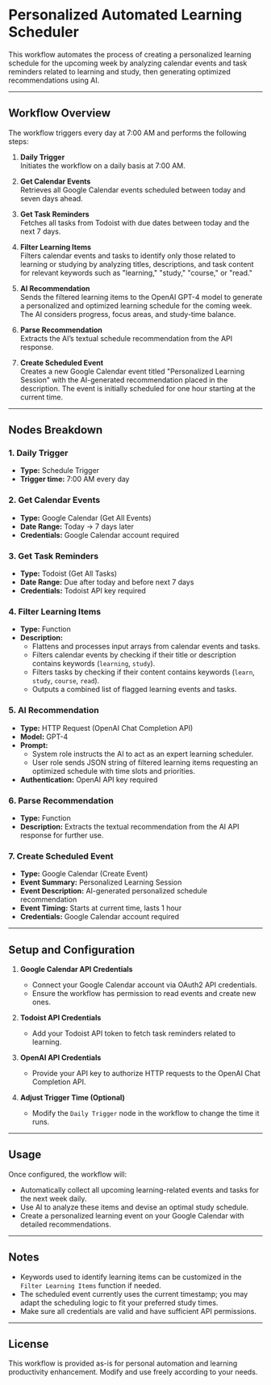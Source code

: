 # Personalized Automated Learning Scheduler

This workflow automates the process of creating a personalized learning schedule for the upcoming week by analyzing calendar events and task reminders related to learning and study, then generating optimized recommendations using AI.

---

## Workflow Overview

The workflow triggers every day at 7:00 AM and performs the following steps:

1. **Daily Trigger**  
   Initiates the workflow on a daily basis at 7:00 AM.

2. **Get Calendar Events**  
   Retrieves all Google Calendar events scheduled between today and seven days ahead.

3. **Get Task Reminders**  
   Fetches all tasks from Todoist with due dates between today and the next 7 days.

4. **Filter Learning Items**  
   Filters calendar events and tasks to identify only those related to learning or studying by analyzing titles, descriptions, and task content for relevant keywords such as "learning," "study," "course," or "read."

5. **AI Recommendation**  
   Sends the filtered learning items to the OpenAI GPT-4 model to generate a personalized and optimized learning schedule for the coming week. The AI considers progress, focus areas, and study-time balance.

6. **Parse Recommendation**  
   Extracts the AI’s textual schedule recommendation from the API response.

7. **Create Scheduled Event**  
   Creates a new Google Calendar event titled "Personalized Learning Session" with the AI-generated recommendation placed in the description. The event is initially scheduled for one hour starting at the current time.

---

## Nodes Breakdown

### 1. Daily Trigger  
- **Type:** Schedule Trigger  
- **Trigger time:** 7:00 AM every day  

### 2. Get Calendar Events  
- **Type:** Google Calendar (Get All Events)  
- **Date Range:** Today → 7 days later  
- **Credentials:** Google Calendar account required  

### 3. Get Task Reminders  
- **Type:** Todoist (Get All Tasks)  
- **Date Range:** Due after today and before next 7 days  
- **Credentials:** Todoist API key required  

### 4. Filter Learning Items  
- **Type:** Function  
- **Description:**  
  - Flattens and processes input arrays from calendar events and tasks.  
  - Filters calendar events by checking if their title or description contains keywords (`learning`, `study`).  
  - Filters tasks by checking if their content contains keywords (`learn`, `study`, `course`, `read`).  
  - Outputs a combined list of flagged learning events and tasks.

### 5. AI Recommendation  
- **Type:** HTTP Request (OpenAI Chat Completion API)  
- **Model:** GPT-4  
- **Prompt:**  
  - System role instructs the AI to act as an expert learning scheduler.  
  - User role sends JSON string of filtered learning items requesting an optimized schedule with time slots and priorities.  
- **Authentication:** OpenAI API key required  

### 6. Parse Recommendation  
- **Type:** Function  
- **Description:** Extracts the textual recommendation from the AI API response for further use.

### 7. Create Scheduled Event  
- **Type:** Google Calendar (Create Event)  
- **Event Summary:** Personalized Learning Session  
- **Event Description:** AI-generated personalized schedule recommendation  
- **Event Timing:** Starts at current time, lasts 1 hour  
- **Credentials:** Google Calendar account required

---

## Setup and Configuration

1. **Google Calendar API Credentials**  
   - Connect your Google Calendar account via OAuth2 API credentials.  
   - Ensure the workflow has permission to read events and create new ones.

2. **Todoist API Credentials**  
   - Add your Todoist API token to fetch task reminders related to learning.

3. **OpenAI API Credentials**  
   - Provide your API key to authorize HTTP requests to the OpenAI Chat Completion API.

4. **Adjust Trigger Time (Optional)**  
   - Modify the `Daily Trigger` node in the workflow to change the time it runs.

---

## Usage

Once configured, the workflow will:

- Automatically collect all upcoming learning-related events and tasks for the next week daily.
- Use AI to analyze these items and devise an optimal study schedule.
- Create a personalized learning event on your Google Calendar with detailed recommendations.

---

## Notes

- Keywords used to identify learning items can be customized in the `Filter Learning Items` function if needed.
- The scheduled event currently uses the current timestamp; you may adapt the scheduling logic to fit your preferred study times.
- Make sure all credentials are valid and have sufficient API permissions.

---

## License

This workflow is provided as-is for personal automation and learning productivity enhancement. Modify and use freely according to your needs.